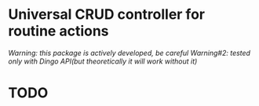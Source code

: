 # Universal CRUD controller for routine actions

*Warning: this package is actively developed, be careful*
*Warning#2: tested only with Dingo API(but theoretically it will work without it)*

# TODO